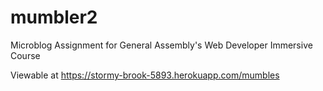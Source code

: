 # mumbler2
Microblog Assignment for General Assembly's Web Developer Immersive Course

Viewable at https://stormy-brook-5893.herokuapp.com/mumbles
